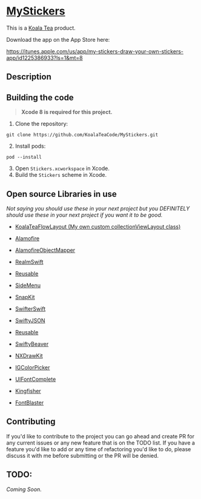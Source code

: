 # [MyStickers](https://koalateacode.github.io/MyStickers/)

This is a [Koala Tea](http://www.koalatea.io/) product.

Download the app on the App Store here:

https://itunes.apple.com/us/app/my-stickers-draw-your-own-stickers-app/id1225386933?ls=1&mt=8

## Description

## Building the code

> __Xcode 8 is required for this project.__

1. Clone the repository:

  ```shell
  git clone https://github.com/KoalaTeaCode/MyStickers.git
  ```

2. Install pods:

  ```shell
  pod --install
  ```

3. Open `Stickers.xcworkspace` in Xcode.
4. Build the `Stickers` scheme in Xcode.

## Open source Libraries in use
*Not saying you should use these in your next project but you DEFINITELY should use these in your next project if you want it to be good.*

* [KoalaTeaFlowLayout (My own custom collectionViewLayout class)](
https://github.com/KoalaTeaCode/KoalaTeaFlowLayout)

* [Alamofire](
https://github.com/Alamofire/Alamofire)

* [AlamofireObjectMapper](
https://github.com/tristanhimmelman/AlamofireObjectMapper)

* [RealmSwift](
https://github.com/realm/realm-cocoa)

* [Reusable](
https://github.com/AliSoftware/Reusable)

* [SideMenu](
https://github.com/jonkykong/SideMenu)

* [SnapKit](
https://github.com/SnapKit/SnapKit)

* [SwifterSwift](
https://github.com/SwifterSwift/SwifterSwift)

* [SwiftyJSON](
https://github.com/SwiftyJSON/SwiftyJSON)

* [Reusable](
https://github.com/AliSoftware/Reusable)

* [SwiftyBeaver](
https://github.com/SwiftyBeaver/SwiftyBeaver)

* [NXDrawKit](
https://github.com/Nicejinux/NXDrawKit)

* [IGColorPicker](
https://github.com/iGenius-Srl/IGColorPicker)

* [UIFontComplete](
https://github.com/Nirma/UIFontComplete)

* [Kingfisher](
https://github.com/onevcat/Kingfisher)

* [FontBlaster](
https://github.com/ArtSabintsev/FontBlaster)

## Contributing
If you'd like to contribute to the project you can go ahead and create PR for any current issues or any new feature that is on the TODO list. If you have a feature you'd like to add or any time of refactoring you'd like to do, please discuss it with me before submitting or the PR will be denied.

## TODO:
*Coming Soon.*
